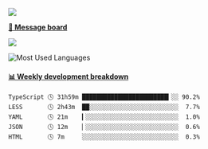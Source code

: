 [![](https://count.getloli.com/get/@SmaIIstars.github.readme)](https://count.getloli.com/)


[**💬 Message board**](https://chat.getloli.com/room/@SmaIIstars.github)

[![](https://chat.getloli.com/room/@SmaIIstars.github/svg?width=600&height=100&limit=20&theme=light&fontSize=14)](https://chat.getloli.com/room/@SmaIIstars.github)


![Most Used Languages](https://github-readme-stats.vercel.app/api/top-langs/?username=SmaIIstars&theme=dark&layout=compact)

<!-- waka-box start -->
#### <a href="https://gist.github.com/e31f5e1b7a15ee54e2fc8fca68aa5e2b" target="_blank">📊 Weekly development breakdown</a>
```text
TypeScript 🕓 31h59m ████████████████████████▎░░ 90.2%
LESS       🕓 2h43m  ██░░░░░░░░░░░░░░░░░░░░░░░░░  7.7%
YAML       🕓 21m    ▎░░░░░░░░░░░░░░░░░░░░░░░░░░  1.0%
JSON       🕓 12m    ▏░░░░░░░░░░░░░░░░░░░░░░░░░░  0.6%
HTML       🕓 7m     ░░░░░░░░░░░░░░░░░░░░░░░░░░░  0.3%
```
<!-- Powered by https://github.com/YouEclipse/waka-box-go . -->
<!-- waka-box end -->
